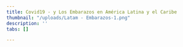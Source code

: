 ```yaml
---
title: Covid19 - y Los Embarazos en América Latina y el Caribe
thumbnail: "/uploads/Latam - Embarazos-1.png"
description: ''
tabs: []

---
```

